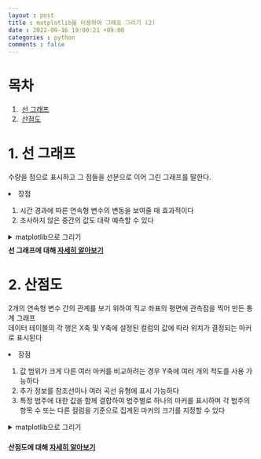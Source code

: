 ```yaml
---
layout : post
title : matplotlib을 이용하여 그래프 그리기 (2)
date : 2022-09-16 19:00:21 +09:00
categories : python
comments : false
---
```


<!--index-->
# 목차
1. &nbsp;[선 그래프](#lineplot)
2. &nbsp;[산점도](#scatterplot)

<!--content-->
# 1. 선 그래프 <a name = "lineplot"></a>
수량을 점으로 표시하고 그 점들을 선분으로 이어 그린 그래프를 말한다.<br/>
<li>장점</li>
<ol>
    <li>시간 경과에 따른 연속형 변수의 변동을 보여줄 때 효과적이다</li>
    <li>조사하지 않은 중간의 값도 대략 예측할 수 있다</li>
</ol>
<!--toggle-->
<details>
<summary>matplotlib으로 그리기</summary>
<div markdown="1">
<script src="https://gist.github.com/WoojinJeonkr/49776bfe4dfcc9d14276b20924a480fb.js"></script>
<img src="https://github.com/WoojinJeonkr/WoojinJeonkr.github.io/blob/main/assets/img/lineplot.png?raw=true" style="width:100%">
</div>
</details>
<!--toggle-->
<!--줄간격: 0.5-->
<div style="line-height : 50%">
<br>
</div>
<b>선 그래프에 대해 <a href="https://pythonbasics.org/matplotlib-line-chart/" target="_blank" rel="noopener noreferrer">자세히 알아보기</a></b>

<!--content-->
# 2. 산점도 <a name = "scatterplot"></a>
2개의 연속형 변수 간의 관계를 보기 위하여 직교 좌표의 평면에 관측점을 찍어 만든 통계 그래프<br/>
데이터 테이블의 각 행은 X축 및 Y축에 설정된 컬럼의 값에 따라 위치가 결정되는 마커로 표시된다<br/>
<li>장점</li>
<ol>
    <li>값 범위가 크게 다른 여러 마커를 비교하려는 경우 Y축에 여러 개의 척도를 사용 가능하다</li>
    <li>추가 정보를 참조선이나 여러 곡선 유형에 표시 가능하다</li>
    <li>특정 범주에 대한 값을 함께 결합하여 범주별로 하나의 마커를 표시하며 각 범주의 항목 수 또는 다른 컬럼을 기준으로 집계된 마커의 크기를 지정할 수 있다</li>
</ol>
<!--toggle-->
<details>
<summary>matplotlib으로 그리기</summary>
<div markdown="1">
<script src="https://gist.github.com/WoojinJeonkr/84259697b26df0a8745300e83a196cb9.js"></script>
<img src="https://github.com/WoojinJeonkr/WoojinJeonkr.github.io/blob/main/assets/img/scatterplot.png?raw=true" style="width:100%">
</div>
</details>
<!--toggle-->

<!--줄간격: 0.5-->
<div style="line-height : 50%">
<br>
</div>

<b>산점도에 대해 <a href="https://realpython.com/visualizing-python-plt-scatter/" target="_blank" rel="noopener noreferrer">자세히 알아보기</a></b>